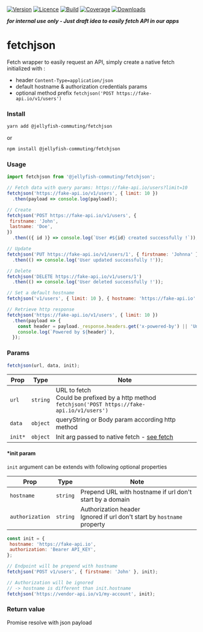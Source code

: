 [![Version](https://img.shields.io/npm/v/@jellyfish-commuting/fetchjson)](https://www.npmjs.com/package/@jellyfish-commuting/fetchjson)
[![Licence](https://img.shields.io/npm/l/@jellyfish-commuting/fetchjson)](https://en.wikipedia.org/wiki/MIT_license)
[![Build](https://img.shields.io/travis/jellyfish-commuting/fetchjson)](https://travis-ci.org/github/jellyfish-commuting/fetchjson)
[![Coverage](https://img.shields.io/codecov/c/github/jellyfish-commuting/fetchjson)](https://codecov.io/gh/jellyfish-commuting/fetchjson)
[![Downloads](https://img.shields.io/npm/dt/@jellyfish-commuting/fetchjson)](https://www.npmjs.com/package/@jellyfish-commuting/fetchjson)

__*for internal use only - Just draft idea to easily fetch API in our apps*__

# fetchjson
Fetch wrapper to easily request an API, simply create a native fetch initialized with :
- header `Content-Type=application/json`
- default hostname & authorization credentials params
- optional method prefix `fetchjson('POST https://fake-api.io/v1/users')`

### Install

```bash
yarn add @jellyfish-commuting/fetchjson
```
or
```bash
npm install @jellyfish-commuting/fetchjson
```
### Usage

```javascript
import fetchjson from '@jellyfish-commuting/fetchjson';

// Fetch data with query params: https://fake-api.io/users?limit=10
fetchjson('https://fake-api.io/v1/users', { limit: 10 })
  .then(payload => console.log(payload));

// Create
fetchjson('POST https://fake-api.io/v1/users', { 
 firstname: 'John', 
 lastname: 'Doe', 
})
  .then(({ id )} => console.log(`User #${id} created successfully !`));

// Update
fetchjson('PUT https://fake-api.io/v1/users/1', { firstname: 'Johnna' })
  .then(() => console.log('User updated successfully !'));

// Delete
fetchjson('DELETE https://fake-api.io/v1/users/1')
  .then(() => console.log('User deleted successfully !'));

// Set a default hostname
fetchjson('v1/users', { limit: 10 }, { hostname: 'https://fake-api.io' });

// Retrieve http response 
fetchjson('https://fake-api.io/v1/users', { limit: 10 })
  .then(payload => {
    const header = payload._response.headers.get('x-powered-by') || 'Unknow';
    console.log(`Powered by ${header}`),
  });
```

### Params

```javascript
fetchjson(url, data, init);
```

| Prop   | Type     |  Note                                                                                                                           |
|--------|----------|---------------------------------------------------------------------------------------------------------------------------------|
| `url`  | `string` | URL to fetch <br />Could be prefixed by a http method `fetchjson('POST https://fake-api.io/v1/users')`                          |
| `data` | `object` | queryString or Body param according http method                                                                                 |
| `init*` | `object` | Init arg passed to native fetch - [see fetch](https://developer.mozilla.org/en-US/docs/Web/API/WindowOrWorkerGlobalScope/fetch) |

#### *init param

`init` argument can be extends with following optional properties

| Prop            | Type       |  Note                                                                                    |
|-----------------|------------|------------------------------------------------------------------------------------------|
| `hostname`      | `string`   | Prepend URL with hostname if url don't start by a domain                                 |
| `authorization` | `string`   | Authorization header <br />Ignored if url don't start by `hostname` property             |
      
    
```javascript
const init = {
 hostname: 'https://fake-api.io',
 authorization: 'Bearer API_KEY',
};

// Endpoint will be prepend with hostname
fetchjson('POST v1/users', { firstname: 'John' }, init);

// Authorization will be ignored 
// -> hostname is different than init.hostname
fetchjson('https://vendor-api.io/v1/my-account', init);
```

### Return value

Promise resolve with json payload
